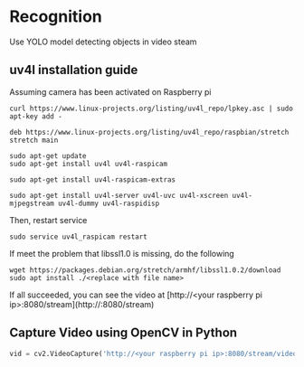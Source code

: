 # Recognition
Use YOLO model detecting objects in video steam

## uv4l installation guide

Assuming camera has been activated on Raspberry pi

```
curl https://www.linux-projects.org/listing/uv4l_repo/lpkey.asc | sudo apt-key add -
```

```
deb https://www.linux-projects.org/listing/uv4l_repo/raspbian/stretch stretch main
```

```
sudo apt-get update
sudo apt-get install uv4l uv4l-raspicam
```

```
sudo apt-get install uv4l-raspicam-extras
```

```
sudo apt-get install uv4l-server uv4l-uvc uv4l-xscreen uv4l-mjpegstream uv4l-dummy uv4l-raspidisp
```

Then, restart service

```
sudo service uv4l_raspicam restart
```



If meet the problem that libssl1.0 is missing, do the following

```
wget https://packages.debian.org/stretch/armhf/libssl1.0.2/download
sudo apt install ./<replace with file name>
```

If all succeeded, you can see the video at [http://\<your raspberry pi ip>:8080/stream](http://<your raspberry pi ip>:8080/stream)

## Capture Video using OpenCV in Python

```python
vid = cv2.VideoCapture('http://<your raspberry pi ip>:8080/stream/video.mjpeg')
```

